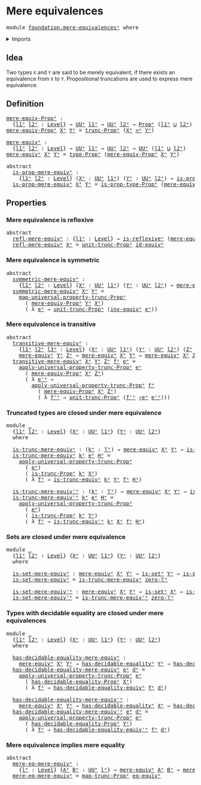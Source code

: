 # Mere equivalences

<pre class="Agda"><a id="30" class="Keyword">module</a> <a id="37" href="foundation.mere-equivalences%25E1%25B5%2589.html" class="Module">foundation.mere-equivalencesᵉ</a> <a id="67" class="Keyword">where</a>
</pre>
<details><summary>Imports</summary>

<pre class="Agda"><a id="123" class="Keyword">open</a> <a id="128" class="Keyword">import</a> <a id="135" href="foundation.binary-relations%25E1%25B5%2589.html" class="Module">foundation.binary-relationsᵉ</a>
<a id="164" class="Keyword">open</a> <a id="169" class="Keyword">import</a> <a id="176" href="foundation.decidable-equality%25E1%25B5%2589.html" class="Module">foundation.decidable-equalityᵉ</a>
<a id="207" class="Keyword">open</a> <a id="212" class="Keyword">import</a> <a id="219" href="foundation.functoriality-propositional-truncation%25E1%25B5%2589.html" class="Module">foundation.functoriality-propositional-truncationᵉ</a>
<a id="270" class="Keyword">open</a> <a id="275" class="Keyword">import</a> <a id="282" href="foundation.mere-equality%25E1%25B5%2589.html" class="Module">foundation.mere-equalityᵉ</a>
<a id="308" class="Keyword">open</a> <a id="313" class="Keyword">import</a> <a id="320" href="foundation.propositional-truncations%25E1%25B5%2589.html" class="Module">foundation.propositional-truncationsᵉ</a>
<a id="358" class="Keyword">open</a> <a id="363" class="Keyword">import</a> <a id="370" href="foundation.univalence%25E1%25B5%2589.html" class="Module">foundation.univalenceᵉ</a>
<a id="393" class="Keyword">open</a> <a id="398" class="Keyword">import</a> <a id="405" href="foundation.universe-levels%25E1%25B5%2589.html" class="Module">foundation.universe-levelsᵉ</a>

<a id="434" class="Keyword">open</a> <a id="439" class="Keyword">import</a> <a id="446" href="foundation-core.equivalences%25E1%25B5%2589.html" class="Module">foundation-core.equivalencesᵉ</a>
<a id="476" class="Keyword">open</a> <a id="481" class="Keyword">import</a> <a id="488" href="foundation-core.propositions%25E1%25B5%2589.html" class="Module">foundation-core.propositionsᵉ</a>
<a id="518" class="Keyword">open</a> <a id="523" class="Keyword">import</a> <a id="530" href="foundation-core.sets%25E1%25B5%2589.html" class="Module">foundation-core.setsᵉ</a>
<a id="552" class="Keyword">open</a> <a id="557" class="Keyword">import</a> <a id="564" href="foundation-core.truncated-types%25E1%25B5%2589.html" class="Module">foundation-core.truncated-typesᵉ</a>
<a id="597" class="Keyword">open</a> <a id="602" class="Keyword">import</a> <a id="609" href="foundation-core.truncation-levels%25E1%25B5%2589.html" class="Module">foundation-core.truncation-levelsᵉ</a>
</pre>
</details>

## Idea

Two types `X` and `Y` are said to be merely equivalent, if there exists an
equivalence from `X` to `Y`. Propositional truncations are used to express mere
equivalence.

## Definition

<pre class="Agda"><a id="mere-equiv-Propᵉ"></a><a id="862" href="foundation.mere-equivalences%25E1%25B5%2589.html#862" class="Function">mere-equiv-Propᵉ</a> <a id="879" class="Symbol">:</a>
  <a id="883" class="Symbol">{</a><a id="884" href="foundation.mere-equivalences%25E1%25B5%2589.html#884" class="Bound">l1ᵉ</a> <a id="888" href="foundation.mere-equivalences%25E1%25B5%2589.html#888" class="Bound">l2ᵉ</a> <a id="892" class="Symbol">:</a> <a id="894" href="Agda.Primitive.html#742" class="Postulate">Level</a><a id="899" class="Symbol">}</a> <a id="901" class="Symbol">→</a> <a id="903" href="Agda.Primitive.html#429" class="Primitive">UUᵉ</a> <a id="907" href="foundation.mere-equivalences%25E1%25B5%2589.html#884" class="Bound">l1ᵉ</a> <a id="911" class="Symbol">→</a> <a id="913" href="Agda.Primitive.html#429" class="Primitive">UUᵉ</a> <a id="917" href="foundation.mere-equivalences%25E1%25B5%2589.html#888" class="Bound">l2ᵉ</a> <a id="921" class="Symbol">→</a> <a id="923" href="foundation-core.propositions%25E1%25B5%2589.html#1181" class="Function">Propᵉ</a> <a id="929" class="Symbol">(</a><a id="930" href="foundation.mere-equivalences%25E1%25B5%2589.html#884" class="Bound">l1ᵉ</a> <a id="934" href="Agda.Primitive.html#961" class="Primitive Operator">⊔</a> <a id="936" href="foundation.mere-equivalences%25E1%25B5%2589.html#888" class="Bound">l2ᵉ</a><a id="939" class="Symbol">)</a>
<a id="941" href="foundation.mere-equivalences%25E1%25B5%2589.html#862" class="Function">mere-equiv-Propᵉ</a> <a id="958" href="foundation.mere-equivalences%25E1%25B5%2589.html#958" class="Bound">Xᵉ</a> <a id="961" href="foundation.mere-equivalences%25E1%25B5%2589.html#961" class="Bound">Yᵉ</a> <a id="964" class="Symbol">=</a> <a id="966" href="foundation.propositional-truncations%25E1%25B5%2589.html#2046" class="Function">trunc-Propᵉ</a> <a id="978" class="Symbol">(</a><a id="979" href="foundation.mere-equivalences%25E1%25B5%2589.html#958" class="Bound">Xᵉ</a> <a id="982" href="foundation-core.equivalences%25E1%25B5%2589.html#2662" class="Function Operator">≃ᵉ</a> <a id="985" href="foundation.mere-equivalences%25E1%25B5%2589.html#961" class="Bound">Yᵉ</a><a id="987" class="Symbol">)</a>

<a id="mere-equivᵉ"></a><a id="990" href="foundation.mere-equivalences%25E1%25B5%2589.html#990" class="Function">mere-equivᵉ</a> <a id="1002" class="Symbol">:</a>
  <a id="1006" class="Symbol">{</a><a id="1007" href="foundation.mere-equivalences%25E1%25B5%2589.html#1007" class="Bound">l1ᵉ</a> <a id="1011" href="foundation.mere-equivalences%25E1%25B5%2589.html#1011" class="Bound">l2ᵉ</a> <a id="1015" class="Symbol">:</a> <a id="1017" href="Agda.Primitive.html#742" class="Postulate">Level</a><a id="1022" class="Symbol">}</a> <a id="1024" class="Symbol">→</a> <a id="1026" href="Agda.Primitive.html#429" class="Primitive">UUᵉ</a> <a id="1030" href="foundation.mere-equivalences%25E1%25B5%2589.html#1007" class="Bound">l1ᵉ</a> <a id="1034" class="Symbol">→</a> <a id="1036" href="Agda.Primitive.html#429" class="Primitive">UUᵉ</a> <a id="1040" href="foundation.mere-equivalences%25E1%25B5%2589.html#1011" class="Bound">l2ᵉ</a> <a id="1044" class="Symbol">→</a> <a id="1046" href="Agda.Primitive.html#429" class="Primitive">UUᵉ</a> <a id="1050" class="Symbol">(</a><a id="1051" href="foundation.mere-equivalences%25E1%25B5%2589.html#1007" class="Bound">l1ᵉ</a> <a id="1055" href="Agda.Primitive.html#961" class="Primitive Operator">⊔</a> <a id="1057" href="foundation.mere-equivalences%25E1%25B5%2589.html#1011" class="Bound">l2ᵉ</a><a id="1060" class="Symbol">)</a>
<a id="1062" href="foundation.mere-equivalences%25E1%25B5%2589.html#990" class="Function">mere-equivᵉ</a> <a id="1074" href="foundation.mere-equivalences%25E1%25B5%2589.html#1074" class="Bound">Xᵉ</a> <a id="1077" href="foundation.mere-equivalences%25E1%25B5%2589.html#1077" class="Bound">Yᵉ</a> <a id="1080" class="Symbol">=</a> <a id="1082" href="foundation-core.propositions%25E1%25B5%2589.html#1288" class="Function">type-Propᵉ</a> <a id="1093" class="Symbol">(</a><a id="1094" href="foundation.mere-equivalences%25E1%25B5%2589.html#862" class="Function">mere-equiv-Propᵉ</a> <a id="1111" href="foundation.mere-equivalences%25E1%25B5%2589.html#1074" class="Bound">Xᵉ</a> <a id="1114" href="foundation.mere-equivalences%25E1%25B5%2589.html#1077" class="Bound">Yᵉ</a><a id="1116" class="Symbol">)</a>

<a id="1119" class="Keyword">abstract</a>
  <a id="is-prop-mere-equivᵉ"></a><a id="1130" href="foundation.mere-equivalences%25E1%25B5%2589.html#1130" class="Function">is-prop-mere-equivᵉ</a> <a id="1150" class="Symbol">:</a>
    <a id="1156" class="Symbol">{</a><a id="1157" href="foundation.mere-equivalences%25E1%25B5%2589.html#1157" class="Bound">l1ᵉ</a> <a id="1161" href="foundation.mere-equivalences%25E1%25B5%2589.html#1161" class="Bound">l2ᵉ</a> <a id="1165" class="Symbol">:</a> <a id="1167" href="Agda.Primitive.html#742" class="Postulate">Level</a><a id="1172" class="Symbol">}</a> <a id="1174" class="Symbol">(</a><a id="1175" href="foundation.mere-equivalences%25E1%25B5%2589.html#1175" class="Bound">Xᵉ</a> <a id="1178" class="Symbol">:</a> <a id="1180" href="Agda.Primitive.html#429" class="Primitive">UUᵉ</a> <a id="1184" href="foundation.mere-equivalences%25E1%25B5%2589.html#1157" class="Bound">l1ᵉ</a><a id="1187" class="Symbol">)</a> <a id="1189" class="Symbol">(</a><a id="1190" href="foundation.mere-equivalences%25E1%25B5%2589.html#1190" class="Bound">Yᵉ</a> <a id="1193" class="Symbol">:</a> <a id="1195" href="Agda.Primitive.html#429" class="Primitive">UUᵉ</a> <a id="1199" href="foundation.mere-equivalences%25E1%25B5%2589.html#1161" class="Bound">l2ᵉ</a><a id="1202" class="Symbol">)</a> <a id="1204" class="Symbol">→</a> <a id="1206" href="foundation-core.propositions%25E1%25B5%2589.html#1041" class="Function">is-propᵉ</a> <a id="1215" class="Symbol">(</a><a id="1216" href="foundation.mere-equivalences%25E1%25B5%2589.html#990" class="Function">mere-equivᵉ</a> <a id="1228" href="foundation.mere-equivalences%25E1%25B5%2589.html#1175" class="Bound">Xᵉ</a> <a id="1231" href="foundation.mere-equivalences%25E1%25B5%2589.html#1190" class="Bound">Yᵉ</a><a id="1233" class="Symbol">)</a>
  <a id="1237" href="foundation.mere-equivalences%25E1%25B5%2589.html#1130" class="Function">is-prop-mere-equivᵉ</a> <a id="1257" href="foundation.mere-equivalences%25E1%25B5%2589.html#1257" class="Bound">Xᵉ</a> <a id="1260" href="foundation.mere-equivalences%25E1%25B5%2589.html#1260" class="Bound">Yᵉ</a> <a id="1263" class="Symbol">=</a> <a id="1265" href="foundation-core.propositions%25E1%25B5%2589.html#1361" class="Function">is-prop-type-Propᵉ</a> <a id="1284" class="Symbol">(</a><a id="1285" href="foundation.mere-equivalences%25E1%25B5%2589.html#862" class="Function">mere-equiv-Propᵉ</a> <a id="1302" href="foundation.mere-equivalences%25E1%25B5%2589.html#1257" class="Bound">Xᵉ</a> <a id="1305" href="foundation.mere-equivalences%25E1%25B5%2589.html#1260" class="Bound">Yᵉ</a><a id="1307" class="Symbol">)</a>
</pre>
## Properties

### Mere equivalence is reflexive

<pre class="Agda"><a id="1372" class="Keyword">abstract</a>
  <a id="refl-mere-equivᵉ"></a><a id="1383" href="foundation.mere-equivalences%25E1%25B5%2589.html#1383" class="Function">refl-mere-equivᵉ</a> <a id="1400" class="Symbol">:</a> <a id="1402" class="Symbol">{</a><a id="1403" href="foundation.mere-equivalences%25E1%25B5%2589.html#1403" class="Bound">l1ᵉ</a> <a id="1407" class="Symbol">:</a> <a id="1409" href="Agda.Primitive.html#742" class="Postulate">Level</a><a id="1414" class="Symbol">}</a> <a id="1416" class="Symbol">→</a> <a id="1418" href="foundation.binary-relations%25E1%25B5%2589.html#2505" class="Function">is-reflexiveᵉ</a> <a id="1432" class="Symbol">(</a><a id="1433" href="foundation.mere-equivalences%25E1%25B5%2589.html#990" class="Function">mere-equivᵉ</a> <a id="1445" class="Symbol">{</a><a id="1446" href="foundation.mere-equivalences%25E1%25B5%2589.html#1403" class="Bound">l1ᵉ</a><a id="1449" class="Symbol">})</a>
  <a id="1454" href="foundation.mere-equivalences%25E1%25B5%2589.html#1383" class="Function">refl-mere-equivᵉ</a> <a id="1471" href="foundation.mere-equivalences%25E1%25B5%2589.html#1471" class="Bound">Xᵉ</a> <a id="1474" class="Symbol">=</a> <a id="1476" href="foundation.propositional-truncations%25E1%25B5%2589.html#1593" class="Function">unit-trunc-Propᵉ</a> <a id="1493" href="foundation-core.equivalences%25E1%25B5%2589.html#4139" class="Function">id-equivᵉ</a>
</pre>
### Mere equivalence is symmetric

<pre class="Agda"><a id="1551" class="Keyword">abstract</a>
  <a id="symmetric-mere-equivᵉ"></a><a id="1562" href="foundation.mere-equivalences%25E1%25B5%2589.html#1562" class="Function">symmetric-mere-equivᵉ</a> <a id="1584" class="Symbol">:</a>
    <a id="1590" class="Symbol">{</a><a id="1591" href="foundation.mere-equivalences%25E1%25B5%2589.html#1591" class="Bound">l1ᵉ</a> <a id="1595" href="foundation.mere-equivalences%25E1%25B5%2589.html#1595" class="Bound">l2ᵉ</a> <a id="1599" class="Symbol">:</a> <a id="1601" href="Agda.Primitive.html#742" class="Postulate">Level</a><a id="1606" class="Symbol">}</a> <a id="1608" class="Symbol">(</a><a id="1609" href="foundation.mere-equivalences%25E1%25B5%2589.html#1609" class="Bound">Xᵉ</a> <a id="1612" class="Symbol">:</a> <a id="1614" href="Agda.Primitive.html#429" class="Primitive">UUᵉ</a> <a id="1618" href="foundation.mere-equivalences%25E1%25B5%2589.html#1591" class="Bound">l1ᵉ</a><a id="1621" class="Symbol">)</a> <a id="1623" class="Symbol">(</a><a id="1624" href="foundation.mere-equivalences%25E1%25B5%2589.html#1624" class="Bound">Yᵉ</a> <a id="1627" class="Symbol">:</a> <a id="1629" href="Agda.Primitive.html#429" class="Primitive">UUᵉ</a> <a id="1633" href="foundation.mere-equivalences%25E1%25B5%2589.html#1595" class="Bound">l2ᵉ</a><a id="1636" class="Symbol">)</a> <a id="1638" class="Symbol">→</a> <a id="1640" href="foundation.mere-equivalences%25E1%25B5%2589.html#990" class="Function">mere-equivᵉ</a> <a id="1652" href="foundation.mere-equivalences%25E1%25B5%2589.html#1609" class="Bound">Xᵉ</a> <a id="1655" href="foundation.mere-equivalences%25E1%25B5%2589.html#1624" class="Bound">Yᵉ</a> <a id="1658" class="Symbol">→</a> <a id="1660" href="foundation.mere-equivalences%25E1%25B5%2589.html#990" class="Function">mere-equivᵉ</a> <a id="1672" href="foundation.mere-equivalences%25E1%25B5%2589.html#1624" class="Bound">Yᵉ</a> <a id="1675" href="foundation.mere-equivalences%25E1%25B5%2589.html#1609" class="Bound">Xᵉ</a>
  <a id="1680" href="foundation.mere-equivalences%25E1%25B5%2589.html#1562" class="Function">symmetric-mere-equivᵉ</a> <a id="1702" href="foundation.mere-equivalences%25E1%25B5%2589.html#1702" class="Bound">Xᵉ</a> <a id="1705" href="foundation.mere-equivalences%25E1%25B5%2589.html#1705" class="Bound">Yᵉ</a> <a id="1708" class="Symbol">=</a>
    <a id="1714" href="foundation.propositional-truncations%25E1%25B5%2589.html#5725" class="Function">map-universal-property-trunc-Propᵉ</a>
      <a id="1755" class="Symbol">(</a> <a id="1757" href="foundation.mere-equivalences%25E1%25B5%2589.html#862" class="Function">mere-equiv-Propᵉ</a> <a id="1774" href="foundation.mere-equivalences%25E1%25B5%2589.html#1705" class="Bound">Yᵉ</a> <a id="1777" href="foundation.mere-equivalences%25E1%25B5%2589.html#1702" class="Bound">Xᵉ</a><a id="1779" class="Symbol">)</a>
      <a id="1787" class="Symbol">(</a> <a id="1789" class="Symbol">λ</a> <a id="1791" href="foundation.mere-equivalences%25E1%25B5%2589.html#1791" class="Bound">eᵉ</a> <a id="1794" class="Symbol">→</a> <a id="1796" href="foundation.propositional-truncations%25E1%25B5%2589.html#1593" class="Function">unit-trunc-Propᵉ</a> <a id="1813" class="Symbol">(</a><a id="1814" href="foundation-core.equivalences%25E1%25B5%2589.html#9353" class="Function">inv-equivᵉ</a> <a id="1825" href="foundation.mere-equivalences%25E1%25B5%2589.html#1791" class="Bound">eᵉ</a><a id="1827" class="Symbol">))</a>
</pre>
### Mere equivalence is transitive

<pre class="Agda"><a id="1879" class="Keyword">abstract</a>
  <a id="transitive-mere-equivᵉ"></a><a id="1890" href="foundation.mere-equivalences%25E1%25B5%2589.html#1890" class="Function">transitive-mere-equivᵉ</a> <a id="1913" class="Symbol">:</a>
    <a id="1919" class="Symbol">{</a><a id="1920" href="foundation.mere-equivalences%25E1%25B5%2589.html#1920" class="Bound">l1ᵉ</a> <a id="1924" href="foundation.mere-equivalences%25E1%25B5%2589.html#1924" class="Bound">l2ᵉ</a> <a id="1928" href="foundation.mere-equivalences%25E1%25B5%2589.html#1928" class="Bound">l3ᵉ</a> <a id="1932" class="Symbol">:</a> <a id="1934" href="Agda.Primitive.html#742" class="Postulate">Level</a><a id="1939" class="Symbol">}</a> <a id="1941" class="Symbol">(</a><a id="1942" href="foundation.mere-equivalences%25E1%25B5%2589.html#1942" class="Bound">Xᵉ</a> <a id="1945" class="Symbol">:</a> <a id="1947" href="Agda.Primitive.html#429" class="Primitive">UUᵉ</a> <a id="1951" href="foundation.mere-equivalences%25E1%25B5%2589.html#1920" class="Bound">l1ᵉ</a><a id="1954" class="Symbol">)</a> <a id="1956" class="Symbol">(</a><a id="1957" href="foundation.mere-equivalences%25E1%25B5%2589.html#1957" class="Bound">Yᵉ</a> <a id="1960" class="Symbol">:</a> <a id="1962" href="Agda.Primitive.html#429" class="Primitive">UUᵉ</a> <a id="1966" href="foundation.mere-equivalences%25E1%25B5%2589.html#1924" class="Bound">l2ᵉ</a><a id="1969" class="Symbol">)</a> <a id="1971" class="Symbol">(</a><a id="1972" href="foundation.mere-equivalences%25E1%25B5%2589.html#1972" class="Bound">Zᵉ</a> <a id="1975" class="Symbol">:</a> <a id="1977" href="Agda.Primitive.html#429" class="Primitive">UUᵉ</a> <a id="1981" href="foundation.mere-equivalences%25E1%25B5%2589.html#1928" class="Bound">l3ᵉ</a><a id="1984" class="Symbol">)</a> <a id="1986" class="Symbol">→</a>
    <a id="1992" href="foundation.mere-equivalences%25E1%25B5%2589.html#990" class="Function">mere-equivᵉ</a> <a id="2004" href="foundation.mere-equivalences%25E1%25B5%2589.html#1957" class="Bound">Yᵉ</a> <a id="2007" href="foundation.mere-equivalences%25E1%25B5%2589.html#1972" class="Bound">Zᵉ</a> <a id="2010" class="Symbol">→</a> <a id="2012" href="foundation.mere-equivalences%25E1%25B5%2589.html#990" class="Function">mere-equivᵉ</a> <a id="2024" href="foundation.mere-equivalences%25E1%25B5%2589.html#1942" class="Bound">Xᵉ</a> <a id="2027" href="foundation.mere-equivalences%25E1%25B5%2589.html#1957" class="Bound">Yᵉ</a> <a id="2030" class="Symbol">→</a> <a id="2032" href="foundation.mere-equivalences%25E1%25B5%2589.html#990" class="Function">mere-equivᵉ</a> <a id="2044" href="foundation.mere-equivalences%25E1%25B5%2589.html#1942" class="Bound">Xᵉ</a> <a id="2047" href="foundation.mere-equivalences%25E1%25B5%2589.html#1972" class="Bound">Zᵉ</a>
  <a id="2052" href="foundation.mere-equivalences%25E1%25B5%2589.html#1890" class="Function">transitive-mere-equivᵉ</a> <a id="2075" href="foundation.mere-equivalences%25E1%25B5%2589.html#2075" class="Bound">Xᵉ</a> <a id="2078" href="foundation.mere-equivalences%25E1%25B5%2589.html#2078" class="Bound">Yᵉ</a> <a id="2081" href="foundation.mere-equivalences%25E1%25B5%2589.html#2081" class="Bound">Zᵉ</a> <a id="2084" href="foundation.mere-equivalences%25E1%25B5%2589.html#2084" class="Bound">fᵉ</a> <a id="2087" href="foundation.mere-equivalences%25E1%25B5%2589.html#2087" class="Bound">eᵉ</a> <a id="2090" class="Symbol">=</a>
    <a id="2096" href="foundation.propositional-truncations%25E1%25B5%2589.html#6110" class="Function">apply-universal-property-trunc-Propᵉ</a> <a id="2133" href="foundation.mere-equivalences%25E1%25B5%2589.html#2087" class="Bound">eᵉ</a>
      <a id="2142" class="Symbol">(</a> <a id="2144" href="foundation.mere-equivalences%25E1%25B5%2589.html#862" class="Function">mere-equiv-Propᵉ</a> <a id="2161" href="foundation.mere-equivalences%25E1%25B5%2589.html#2075" class="Bound">Xᵉ</a> <a id="2164" href="foundation.mere-equivalences%25E1%25B5%2589.html#2081" class="Bound">Zᵉ</a><a id="2166" class="Symbol">)</a>
      <a id="2174" class="Symbol">(</a> <a id="2176" class="Symbol">λ</a> <a id="2178" href="foundation.mere-equivalences%25E1%25B5%2589.html#2178" class="Bound">e&#39;ᵉ</a> <a id="2182" class="Symbol">→</a>
        <a id="2192" href="foundation.propositional-truncations%25E1%25B5%2589.html#6110" class="Function">apply-universal-property-trunc-Propᵉ</a> <a id="2229" href="foundation.mere-equivalences%25E1%25B5%2589.html#2084" class="Bound">fᵉ</a>
          <a id="2242" class="Symbol">(</a> <a id="2244" href="foundation.mere-equivalences%25E1%25B5%2589.html#862" class="Function">mere-equiv-Propᵉ</a> <a id="2261" href="foundation.mere-equivalences%25E1%25B5%2589.html#2075" class="Bound">Xᵉ</a> <a id="2264" href="foundation.mere-equivalences%25E1%25B5%2589.html#2081" class="Bound">Zᵉ</a><a id="2266" class="Symbol">)</a>
          <a id="2278" class="Symbol">(</a> <a id="2280" class="Symbol">λ</a> <a id="2282" href="foundation.mere-equivalences%25E1%25B5%2589.html#2282" class="Bound">f&#39;ᵉ</a> <a id="2286" class="Symbol">→</a> <a id="2288" href="foundation.propositional-truncations%25E1%25B5%2589.html#1593" class="Function">unit-trunc-Propᵉ</a> <a id="2305" class="Symbol">(</a><a id="2306" href="foundation.mere-equivalences%25E1%25B5%2589.html#2282" class="Bound">f&#39;ᵉ</a> <a id="2310" href="foundation-core.equivalences%25E1%25B5%2589.html#14156" class="Function Operator">∘eᵉ</a> <a id="2314" href="foundation.mere-equivalences%25E1%25B5%2589.html#2178" class="Bound">e&#39;ᵉ</a><a id="2317" class="Symbol">)))</a>
</pre>
### Truncated types are closed under mere equivalence

<pre class="Agda"><a id="2389" class="Keyword">module</a> <a id="2396" href="foundation.mere-equivalences%25E1%25B5%2589.html#2396" class="Module">_</a>
  <a id="2400" class="Symbol">{</a><a id="2401" href="foundation.mere-equivalences%25E1%25B5%2589.html#2401" class="Bound">l1ᵉ</a> <a id="2405" href="foundation.mere-equivalences%25E1%25B5%2589.html#2405" class="Bound">l2ᵉ</a> <a id="2409" class="Symbol">:</a> <a id="2411" href="Agda.Primitive.html#742" class="Postulate">Level</a><a id="2416" class="Symbol">}</a> <a id="2418" class="Symbol">{</a><a id="2419" href="foundation.mere-equivalences%25E1%25B5%2589.html#2419" class="Bound">Xᵉ</a> <a id="2422" class="Symbol">:</a> <a id="2424" href="Agda.Primitive.html#429" class="Primitive">UUᵉ</a> <a id="2428" href="foundation.mere-equivalences%25E1%25B5%2589.html#2401" class="Bound">l1ᵉ</a><a id="2431" class="Symbol">}</a> <a id="2433" class="Symbol">{</a><a id="2434" href="foundation.mere-equivalences%25E1%25B5%2589.html#2434" class="Bound">Yᵉ</a> <a id="2437" class="Symbol">:</a> <a id="2439" href="Agda.Primitive.html#429" class="Primitive">UUᵉ</a> <a id="2443" href="foundation.mere-equivalences%25E1%25B5%2589.html#2405" class="Bound">l2ᵉ</a><a id="2446" class="Symbol">}</a>
  <a id="2450" class="Keyword">where</a>

  <a id="2459" href="foundation.mere-equivalences%25E1%25B5%2589.html#2459" class="Function">is-trunc-mere-equivᵉ</a> <a id="2480" class="Symbol">:</a> <a id="2482" class="Symbol">(</a><a id="2483" href="foundation.mere-equivalences%25E1%25B5%2589.html#2483" class="Bound">kᵉ</a> <a id="2486" class="Symbol">:</a> <a id="2488" href="foundation-core.truncation-levels%25E1%25B5%2589.html#523" class="Datatype">𝕋ᵉ</a><a id="2490" class="Symbol">)</a> <a id="2492" class="Symbol">→</a> <a id="2494" href="foundation.mere-equivalences%25E1%25B5%2589.html#990" class="Function">mere-equivᵉ</a> <a id="2506" href="foundation.mere-equivalences%25E1%25B5%2589.html#2419" class="Bound">Xᵉ</a> <a id="2509" href="foundation.mere-equivalences%25E1%25B5%2589.html#2434" class="Bound">Yᵉ</a> <a id="2512" class="Symbol">→</a> <a id="2514" href="foundation-core.truncated-types%25E1%25B5%2589.html#1253" class="Function">is-truncᵉ</a> <a id="2524" href="foundation.mere-equivalences%25E1%25B5%2589.html#2483" class="Bound">kᵉ</a> <a id="2527" href="foundation.mere-equivalences%25E1%25B5%2589.html#2434" class="Bound">Yᵉ</a> <a id="2530" class="Symbol">→</a> <a id="2532" href="foundation-core.truncated-types%25E1%25B5%2589.html#1253" class="Function">is-truncᵉ</a> <a id="2542" href="foundation.mere-equivalences%25E1%25B5%2589.html#2483" class="Bound">kᵉ</a> <a id="2545" href="foundation.mere-equivalences%25E1%25B5%2589.html#2419" class="Bound">Xᵉ</a>
  <a id="2550" href="foundation.mere-equivalences%25E1%25B5%2589.html#2459" class="Function">is-trunc-mere-equivᵉ</a> <a id="2571" href="foundation.mere-equivalences%25E1%25B5%2589.html#2571" class="Bound">kᵉ</a> <a id="2574" href="foundation.mere-equivalences%25E1%25B5%2589.html#2574" class="Bound">eᵉ</a> <a id="2577" href="foundation.mere-equivalences%25E1%25B5%2589.html#2577" class="Bound">Hᵉ</a> <a id="2580" class="Symbol">=</a>
    <a id="2586" href="foundation.propositional-truncations%25E1%25B5%2589.html#6110" class="Function">apply-universal-property-trunc-Propᵉ</a>
      <a id="2629" class="Symbol">(</a> <a id="2631" href="foundation.mere-equivalences%25E1%25B5%2589.html#2574" class="Bound">eᵉ</a><a id="2633" class="Symbol">)</a>
      <a id="2641" class="Symbol">(</a> <a id="2643" href="foundation-core.truncated-types%25E1%25B5%2589.html#13591" class="Function">is-trunc-Propᵉ</a> <a id="2658" href="foundation.mere-equivalences%25E1%25B5%2589.html#2571" class="Bound">kᵉ</a> <a id="2661" href="foundation.mere-equivalences%25E1%25B5%2589.html#2419" class="Bound">Xᵉ</a><a id="2663" class="Symbol">)</a>
      <a id="2671" class="Symbol">(</a> <a id="2673" class="Symbol">λ</a> <a id="2675" href="foundation.mere-equivalences%25E1%25B5%2589.html#2675" class="Bound">fᵉ</a> <a id="2678" class="Symbol">→</a> <a id="2680" href="foundation-core.truncated-types%25E1%25B5%2589.html#4523" class="Function">is-trunc-equivᵉ</a> <a id="2696" href="foundation.mere-equivalences%25E1%25B5%2589.html#2571" class="Bound">kᵉ</a> <a id="2699" href="foundation.mere-equivalences%25E1%25B5%2589.html#2434" class="Bound">Yᵉ</a> <a id="2702" href="foundation.mere-equivalences%25E1%25B5%2589.html#2675" class="Bound">fᵉ</a> <a id="2705" href="foundation.mere-equivalences%25E1%25B5%2589.html#2577" class="Bound">Hᵉ</a><a id="2707" class="Symbol">)</a>

  <a id="2712" href="foundation.mere-equivalences%25E1%25B5%2589.html#2712" class="Function">is-trunc-mere-equiv&#39;ᵉ</a> <a id="2734" class="Symbol">:</a> <a id="2736" class="Symbol">(</a><a id="2737" href="foundation.mere-equivalences%25E1%25B5%2589.html#2737" class="Bound">kᵉ</a> <a id="2740" class="Symbol">:</a> <a id="2742" href="foundation-core.truncation-levels%25E1%25B5%2589.html#523" class="Datatype">𝕋ᵉ</a><a id="2744" class="Symbol">)</a> <a id="2746" class="Symbol">→</a> <a id="2748" href="foundation.mere-equivalences%25E1%25B5%2589.html#990" class="Function">mere-equivᵉ</a> <a id="2760" href="foundation.mere-equivalences%25E1%25B5%2589.html#2419" class="Bound">Xᵉ</a> <a id="2763" href="foundation.mere-equivalences%25E1%25B5%2589.html#2434" class="Bound">Yᵉ</a> <a id="2766" class="Symbol">→</a> <a id="2768" href="foundation-core.truncated-types%25E1%25B5%2589.html#1253" class="Function">is-truncᵉ</a> <a id="2778" href="foundation.mere-equivalences%25E1%25B5%2589.html#2737" class="Bound">kᵉ</a> <a id="2781" href="foundation.mere-equivalences%25E1%25B5%2589.html#2419" class="Bound">Xᵉ</a> <a id="2784" class="Symbol">→</a> <a id="2786" href="foundation-core.truncated-types%25E1%25B5%2589.html#1253" class="Function">is-truncᵉ</a> <a id="2796" href="foundation.mere-equivalences%25E1%25B5%2589.html#2737" class="Bound">kᵉ</a> <a id="2799" href="foundation.mere-equivalences%25E1%25B5%2589.html#2434" class="Bound">Yᵉ</a>
  <a id="2804" href="foundation.mere-equivalences%25E1%25B5%2589.html#2712" class="Function">is-trunc-mere-equiv&#39;ᵉ</a> <a id="2826" href="foundation.mere-equivalences%25E1%25B5%2589.html#2826" class="Bound">kᵉ</a> <a id="2829" href="foundation.mere-equivalences%25E1%25B5%2589.html#2829" class="Bound">eᵉ</a> <a id="2832" href="foundation.mere-equivalences%25E1%25B5%2589.html#2832" class="Bound">Hᵉ</a> <a id="2835" class="Symbol">=</a>
    <a id="2841" href="foundation.propositional-truncations%25E1%25B5%2589.html#6110" class="Function">apply-universal-property-trunc-Propᵉ</a>
      <a id="2884" class="Symbol">(</a> <a id="2886" href="foundation.mere-equivalences%25E1%25B5%2589.html#2829" class="Bound">eᵉ</a><a id="2888" class="Symbol">)</a>
      <a id="2896" class="Symbol">(</a> <a id="2898" href="foundation-core.truncated-types%25E1%25B5%2589.html#13591" class="Function">is-trunc-Propᵉ</a> <a id="2913" href="foundation.mere-equivalences%25E1%25B5%2589.html#2826" class="Bound">kᵉ</a> <a id="2916" href="foundation.mere-equivalences%25E1%25B5%2589.html#2434" class="Bound">Yᵉ</a><a id="2918" class="Symbol">)</a>
      <a id="2926" class="Symbol">(</a> <a id="2928" class="Symbol">λ</a> <a id="2930" href="foundation.mere-equivalences%25E1%25B5%2589.html#2930" class="Bound">fᵉ</a> <a id="2933" class="Symbol">→</a> <a id="2935" href="foundation-core.truncated-types%25E1%25B5%2589.html#5124" class="Function">is-trunc-equiv&#39;ᵉ</a> <a id="2952" href="foundation.mere-equivalences%25E1%25B5%2589.html#2826" class="Bound">kᵉ</a> <a id="2955" href="foundation.mere-equivalences%25E1%25B5%2589.html#2419" class="Bound">Xᵉ</a> <a id="2958" href="foundation.mere-equivalences%25E1%25B5%2589.html#2930" class="Bound">fᵉ</a> <a id="2961" href="foundation.mere-equivalences%25E1%25B5%2589.html#2832" class="Bound">Hᵉ</a><a id="2963" class="Symbol">)</a>
</pre>
### Sets are closed under mere equivalence

<pre class="Agda"><a id="3022" class="Keyword">module</a> <a id="3029" href="foundation.mere-equivalences%25E1%25B5%2589.html#3029" class="Module">_</a>
  <a id="3033" class="Symbol">{</a><a id="3034" href="foundation.mere-equivalences%25E1%25B5%2589.html#3034" class="Bound">l1ᵉ</a> <a id="3038" href="foundation.mere-equivalences%25E1%25B5%2589.html#3038" class="Bound">l2ᵉ</a> <a id="3042" class="Symbol">:</a> <a id="3044" href="Agda.Primitive.html#742" class="Postulate">Level</a><a id="3049" class="Symbol">}</a> <a id="3051" class="Symbol">{</a><a id="3052" href="foundation.mere-equivalences%25E1%25B5%2589.html#3052" class="Bound">Xᵉ</a> <a id="3055" class="Symbol">:</a> <a id="3057" href="Agda.Primitive.html#429" class="Primitive">UUᵉ</a> <a id="3061" href="foundation.mere-equivalences%25E1%25B5%2589.html#3034" class="Bound">l1ᵉ</a><a id="3064" class="Symbol">}</a> <a id="3066" class="Symbol">{</a><a id="3067" href="foundation.mere-equivalences%25E1%25B5%2589.html#3067" class="Bound">Yᵉ</a> <a id="3070" class="Symbol">:</a> <a id="3072" href="Agda.Primitive.html#429" class="Primitive">UUᵉ</a> <a id="3076" href="foundation.mere-equivalences%25E1%25B5%2589.html#3038" class="Bound">l2ᵉ</a><a id="3079" class="Symbol">}</a>
  <a id="3083" class="Keyword">where</a>

  <a id="3092" href="foundation.mere-equivalences%25E1%25B5%2589.html#3092" class="Function">is-set-mere-equivᵉ</a> <a id="3111" class="Symbol">:</a> <a id="3113" href="foundation.mere-equivalences%25E1%25B5%2589.html#990" class="Function">mere-equivᵉ</a> <a id="3125" href="foundation.mere-equivalences%25E1%25B5%2589.html#3052" class="Bound">Xᵉ</a> <a id="3128" href="foundation.mere-equivalences%25E1%25B5%2589.html#3067" class="Bound">Yᵉ</a> <a id="3131" class="Symbol">→</a> <a id="3133" href="foundation-core.sets%25E1%25B5%2589.html#807" class="Function">is-setᵉ</a> <a id="3141" href="foundation.mere-equivalences%25E1%25B5%2589.html#3067" class="Bound">Yᵉ</a> <a id="3144" class="Symbol">→</a> <a id="3146" href="foundation-core.sets%25E1%25B5%2589.html#807" class="Function">is-setᵉ</a> <a id="3154" href="foundation.mere-equivalences%25E1%25B5%2589.html#3052" class="Bound">Xᵉ</a>
  <a id="3159" href="foundation.mere-equivalences%25E1%25B5%2589.html#3092" class="Function">is-set-mere-equivᵉ</a> <a id="3178" class="Symbol">=</a> <a id="3180" href="foundation.mere-equivalences%25E1%25B5%2589.html#2459" class="Function">is-trunc-mere-equivᵉ</a> <a id="3201" href="foundation-core.truncation-levels%25E1%25B5%2589.html#686" class="Function">zero-𝕋ᵉ</a>

  <a id="3212" href="foundation.mere-equivalences%25E1%25B5%2589.html#3212" class="Function">is-set-mere-equiv&#39;ᵉ</a> <a id="3232" class="Symbol">:</a> <a id="3234" href="foundation.mere-equivalences%25E1%25B5%2589.html#990" class="Function">mere-equivᵉ</a> <a id="3246" href="foundation.mere-equivalences%25E1%25B5%2589.html#3052" class="Bound">Xᵉ</a> <a id="3249" href="foundation.mere-equivalences%25E1%25B5%2589.html#3067" class="Bound">Yᵉ</a> <a id="3252" class="Symbol">→</a> <a id="3254" href="foundation-core.sets%25E1%25B5%2589.html#807" class="Function">is-setᵉ</a> <a id="3262" href="foundation.mere-equivalences%25E1%25B5%2589.html#3052" class="Bound">Xᵉ</a> <a id="3265" class="Symbol">→</a> <a id="3267" href="foundation-core.sets%25E1%25B5%2589.html#807" class="Function">is-setᵉ</a> <a id="3275" href="foundation.mere-equivalences%25E1%25B5%2589.html#3067" class="Bound">Yᵉ</a>
  <a id="3280" href="foundation.mere-equivalences%25E1%25B5%2589.html#3212" class="Function">is-set-mere-equiv&#39;ᵉ</a> <a id="3300" class="Symbol">=</a> <a id="3302" href="foundation.mere-equivalences%25E1%25B5%2589.html#2712" class="Function">is-trunc-mere-equiv&#39;ᵉ</a> <a id="3324" href="foundation-core.truncation-levels%25E1%25B5%2589.html#686" class="Function">zero-𝕋ᵉ</a>
</pre>
### Types with decidable equality are closed under mere equivalences

<pre class="Agda"><a id="3415" class="Keyword">module</a> <a id="3422" href="foundation.mere-equivalences%25E1%25B5%2589.html#3422" class="Module">_</a>
  <a id="3426" class="Symbol">{</a><a id="3427" href="foundation.mere-equivalences%25E1%25B5%2589.html#3427" class="Bound">l1ᵉ</a> <a id="3431" href="foundation.mere-equivalences%25E1%25B5%2589.html#3431" class="Bound">l2ᵉ</a> <a id="3435" class="Symbol">:</a> <a id="3437" href="Agda.Primitive.html#742" class="Postulate">Level</a><a id="3442" class="Symbol">}</a> <a id="3444" class="Symbol">{</a><a id="3445" href="foundation.mere-equivalences%25E1%25B5%2589.html#3445" class="Bound">Xᵉ</a> <a id="3448" class="Symbol">:</a> <a id="3450" href="Agda.Primitive.html#429" class="Primitive">UUᵉ</a> <a id="3454" href="foundation.mere-equivalences%25E1%25B5%2589.html#3427" class="Bound">l1ᵉ</a><a id="3457" class="Symbol">}</a> <a id="3459" class="Symbol">{</a><a id="3460" href="foundation.mere-equivalences%25E1%25B5%2589.html#3460" class="Bound">Yᵉ</a> <a id="3463" class="Symbol">:</a> <a id="3465" href="Agda.Primitive.html#429" class="Primitive">UUᵉ</a> <a id="3469" href="foundation.mere-equivalences%25E1%25B5%2589.html#3431" class="Bound">l2ᵉ</a><a id="3472" class="Symbol">}</a>
  <a id="3476" class="Keyword">where</a>

  <a id="3485" href="foundation.mere-equivalences%25E1%25B5%2589.html#3485" class="Function">has-decidable-equality-mere-equivᵉ</a> <a id="3520" class="Symbol">:</a>
    <a id="3526" href="foundation.mere-equivalences%25E1%25B5%2589.html#990" class="Function">mere-equivᵉ</a> <a id="3538" href="foundation.mere-equivalences%25E1%25B5%2589.html#3445" class="Bound">Xᵉ</a> <a id="3541" href="foundation.mere-equivalences%25E1%25B5%2589.html#3460" class="Bound">Yᵉ</a> <a id="3544" class="Symbol">→</a> <a id="3546" href="foundation.decidable-equality%25E1%25B5%2589.html#1290" class="Function">has-decidable-equalityᵉ</a> <a id="3570" href="foundation.mere-equivalences%25E1%25B5%2589.html#3460" class="Bound">Yᵉ</a> <a id="3573" class="Symbol">→</a> <a id="3575" href="foundation.decidable-equality%25E1%25B5%2589.html#1290" class="Function">has-decidable-equalityᵉ</a> <a id="3599" href="foundation.mere-equivalences%25E1%25B5%2589.html#3445" class="Bound">Xᵉ</a>
  <a id="3604" href="foundation.mere-equivalences%25E1%25B5%2589.html#3485" class="Function">has-decidable-equality-mere-equivᵉ</a> <a id="3639" href="foundation.mere-equivalences%25E1%25B5%2589.html#3639" class="Bound">eᵉ</a> <a id="3642" href="foundation.mere-equivalences%25E1%25B5%2589.html#3642" class="Bound">dᵉ</a> <a id="3645" class="Symbol">=</a>
    <a id="3651" href="foundation.propositional-truncations%25E1%25B5%2589.html#6110" class="Function">apply-universal-property-trunc-Propᵉ</a> <a id="3688" href="foundation.mere-equivalences%25E1%25B5%2589.html#3639" class="Bound">eᵉ</a>
      <a id="3697" class="Symbol">(</a> <a id="3699" href="foundation.decidable-equality%25E1%25B5%2589.html#7948" class="Function">has-decidable-equality-Propᵉ</a> <a id="3728" href="foundation.mere-equivalences%25E1%25B5%2589.html#3445" class="Bound">Xᵉ</a><a id="3730" class="Symbol">)</a>
      <a id="3738" class="Symbol">(</a> <a id="3740" class="Symbol">λ</a> <a id="3742" href="foundation.mere-equivalences%25E1%25B5%2589.html#3742" class="Bound">fᵉ</a> <a id="3745" class="Symbol">→</a> <a id="3747" href="foundation.decidable-equality%25E1%25B5%2589.html#4322" class="Function">has-decidable-equality-equivᵉ</a> <a id="3777" href="foundation.mere-equivalences%25E1%25B5%2589.html#3742" class="Bound">fᵉ</a> <a id="3780" href="foundation.mere-equivalences%25E1%25B5%2589.html#3642" class="Bound">dᵉ</a><a id="3782" class="Symbol">)</a>

  <a id="3787" href="foundation.mere-equivalences%25E1%25B5%2589.html#3787" class="Function">has-decidable-equality-mere-equiv&#39;ᵉ</a> <a id="3823" class="Symbol">:</a>
    <a id="3829" href="foundation.mere-equivalences%25E1%25B5%2589.html#990" class="Function">mere-equivᵉ</a> <a id="3841" href="foundation.mere-equivalences%25E1%25B5%2589.html#3445" class="Bound">Xᵉ</a> <a id="3844" href="foundation.mere-equivalences%25E1%25B5%2589.html#3460" class="Bound">Yᵉ</a> <a id="3847" class="Symbol">→</a> <a id="3849" href="foundation.decidable-equality%25E1%25B5%2589.html#1290" class="Function">has-decidable-equalityᵉ</a> <a id="3873" href="foundation.mere-equivalences%25E1%25B5%2589.html#3445" class="Bound">Xᵉ</a> <a id="3876" class="Symbol">→</a> <a id="3878" href="foundation.decidable-equality%25E1%25B5%2589.html#1290" class="Function">has-decidable-equalityᵉ</a> <a id="3902" href="foundation.mere-equivalences%25E1%25B5%2589.html#3460" class="Bound">Yᵉ</a>
  <a id="3907" href="foundation.mere-equivalences%25E1%25B5%2589.html#3787" class="Function">has-decidable-equality-mere-equiv&#39;ᵉ</a> <a id="3943" href="foundation.mere-equivalences%25E1%25B5%2589.html#3943" class="Bound">eᵉ</a> <a id="3946" href="foundation.mere-equivalences%25E1%25B5%2589.html#3946" class="Bound">dᵉ</a> <a id="3949" class="Symbol">=</a>
    <a id="3955" href="foundation.propositional-truncations%25E1%25B5%2589.html#6110" class="Function">apply-universal-property-trunc-Propᵉ</a> <a id="3992" href="foundation.mere-equivalences%25E1%25B5%2589.html#3943" class="Bound">eᵉ</a>
      <a id="4001" class="Symbol">(</a> <a id="4003" href="foundation.decidable-equality%25E1%25B5%2589.html#7948" class="Function">has-decidable-equality-Propᵉ</a> <a id="4032" href="foundation.mere-equivalences%25E1%25B5%2589.html#3460" class="Bound">Yᵉ</a><a id="4034" class="Symbol">)</a>
      <a id="4042" class="Symbol">(</a> <a id="4044" class="Symbol">λ</a> <a id="4046" href="foundation.mere-equivalences%25E1%25B5%2589.html#4046" class="Bound">fᵉ</a> <a id="4049" class="Symbol">→</a> <a id="4051" href="foundation.decidable-equality%25E1%25B5%2589.html#4632" class="Function">has-decidable-equality-equiv&#39;ᵉ</a> <a id="4082" href="foundation.mere-equivalences%25E1%25B5%2589.html#4046" class="Bound">fᵉ</a> <a id="4085" href="foundation.mere-equivalences%25E1%25B5%2589.html#3946" class="Bound">dᵉ</a><a id="4087" class="Symbol">)</a>
</pre>
### Mere equivalence implies mere equality

<pre class="Agda"><a id="4146" class="Keyword">abstract</a>
  <a id="mere-eq-mere-equivᵉ"></a><a id="4157" href="foundation.mere-equivalences%25E1%25B5%2589.html#4157" class="Function">mere-eq-mere-equivᵉ</a> <a id="4177" class="Symbol">:</a>
    <a id="4183" class="Symbol">{</a><a id="4184" href="foundation.mere-equivalences%25E1%25B5%2589.html#4184" class="Bound">lᵉ</a> <a id="4187" class="Symbol">:</a> <a id="4189" href="Agda.Primitive.html#742" class="Postulate">Level</a><a id="4194" class="Symbol">}</a> <a id="4196" class="Symbol">{</a><a id="4197" href="foundation.mere-equivalences%25E1%25B5%2589.html#4197" class="Bound">Aᵉ</a> <a id="4200" href="foundation.mere-equivalences%25E1%25B5%2589.html#4200" class="Bound">Bᵉ</a> <a id="4203" class="Symbol">:</a> <a id="4205" href="Agda.Primitive.html#429" class="Primitive">UUᵉ</a> <a id="4209" href="foundation.mere-equivalences%25E1%25B5%2589.html#4184" class="Bound">lᵉ</a><a id="4211" class="Symbol">}</a> <a id="4213" class="Symbol">→</a> <a id="4215" href="foundation.mere-equivalences%25E1%25B5%2589.html#990" class="Function">mere-equivᵉ</a> <a id="4227" href="foundation.mere-equivalences%25E1%25B5%2589.html#4197" class="Bound">Aᵉ</a> <a id="4230" href="foundation.mere-equivalences%25E1%25B5%2589.html#4200" class="Bound">Bᵉ</a> <a id="4233" class="Symbol">→</a> <a id="4235" href="foundation.mere-equality%25E1%25B5%2589.html#967" class="Function">mere-eqᵉ</a> <a id="4244" href="foundation.mere-equivalences%25E1%25B5%2589.html#4197" class="Bound">Aᵉ</a> <a id="4247" href="foundation.mere-equivalences%25E1%25B5%2589.html#4200" class="Bound">Bᵉ</a>
  <a id="4252" href="foundation.mere-equivalences%25E1%25B5%2589.html#4157" class="Function">mere-eq-mere-equivᵉ</a> <a id="4272" class="Symbol">=</a> <a id="4274" href="foundation.functoriality-propositional-truncation%25E1%25B5%2589.html#1308" class="Function">map-trunc-Propᵉ</a> <a id="4290" href="foundation.univalence%25E1%25B5%2589.html#1821" class="Postulate">eq-equivᵉ</a>
</pre>